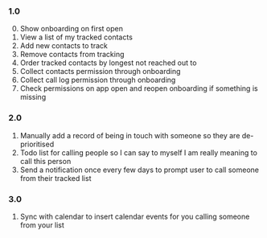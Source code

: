 
### 1.0
0. Show onboarding on first open
1. View a list of my tracked contacts
2. Add new contacts to track
3. Remove contacts from tracking
4. Order tracked contacts by longest not reached out to
5. Collect contacts permission through onboarding
6. Collect call log permission through onboarding
7. Check permissions on app open and reopen onboarding if something is missing

### 2.0
1. Manually add a record of being in touch with someone so they are de-prioritised
2. Todo list for calling people so I can say to myself I am really meaning to call this person
3. Send a notification once every few days to prompt user to call someone from their tracked list

### 3.0
1. Sync with calendar to insert calendar events for you calling someone from your list